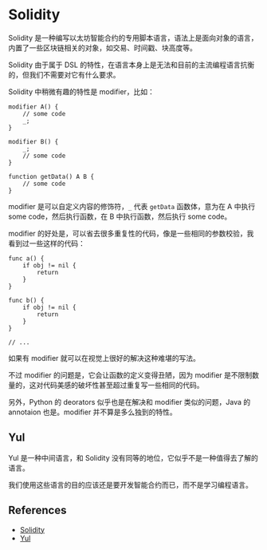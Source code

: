 # Solidity

Solidity 是一种编写以太坊智能合约的专用脚本语言，语法上是面向对象的语言，内置了一些区块链相关的对象，如交易、时间戳、块高度等。

Solidity 由于属于 DSL 的特性，在语言本身上是无法和目前的主流编程语言抗衡的，但我们不需要对它有什么要求。

Solidity 中稍微有趣的特性是 modifier，比如：

``` solidity
modifier A() {
    // some code
    _;
}

modifier B() {
    _;
    // some code
}

function getData() A B {
    // some code
}
```

modifier 是可以自定义内容的修饰符，`_` 代表 `getData` 函数体，意为在 A 中执行 some code，然后执行函数，在 B 中执行函数，然后执行 some code。

modifier 的好处是，可以省去很多重复性的代码，像是一些相同的参数校验，我看到过一些这样的代码：

``` golang
func a() {
    if obj != nil {
        return
    }
}

func b() {
    if obj != nil {
        return
    }
}

// ... 
```

如果有 modifier 就可以在视觉上很好的解决这种难堪的写法。

不过 modifier 的问题是，它会让函数的定义变得丑陋，因为 modifier 是不限制数量的，这对代码美感的破坏性甚至超过重复写一些相同的代码。

另外，Python 的 deorators 似乎也是在解决和 modifier 类似的问题，Java 的 annotaion 也是。modifier 并不算是多么独到的特性。

## Yul

Yul 是一种中间语言，和 Solidity 没有同等的地位，它似乎不是一种值得去了解的语言。

我们使用这些语言的目的应该还是要开发智能合约而已，而不是学习编程语言。

## References

- [Solidity](https://docs.soliditylang.org/en/v0.8.11/)
- [Yul](https://docs.soliditylang.org/en/v0.8.11/yul.html)

